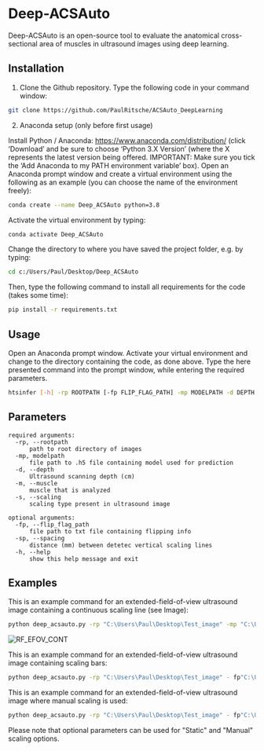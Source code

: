 # Deep-ACSAuto

Deep-ACSAuto is an open-source tool to evaluate the anatomical cross-sectional area of muscles in ultrasound images using deep learning.

## Installation 

1. Clone the Github repository. Type the following code in your command window:

```sh
git clone https://github.com/PaulRitsche/ACSAuto_DeepLearning
```

2. Anaconda setup (only before first usage)

Install Python / Anaconda: https://www.anaconda.com/distribution/ (click ‘Download’ and be sure to choose ‘Python 3.X Version’ (where the X represents the latest version being offered. IMPORTANT: Make sure you tick the ‘Add Anaconda to my PATH environment variable’ box).
Open an Anaconda prompt window and create a virtual environment using the following as an example (you can choose the name of the environment freely): 

```sh
conda create --name Deep_ACSAuto python=3.8
```

Activate the virtual environment by typing:

```sh
conda activate Deep_ACSAuto 
```
Change the directory to where you have saved the project folder, e.g. by typing:

```sh
cd c:/Users/Paul/Desktop/Deep_ACSAuto
```

Then, type the following command to install all requirements for the code (takes some time): 

```sh
pip install -r requirements.txt
```

## Usage

Open an Anaconda prompt window.
Activate your virtual environment and change to the directory containing the code, as done above.
Type the here presented command into the prompt window, while entering the required parameters. 

```sh
htsinfer [-h] -rp ROOTPATH [-fp FLIP_FLAG_PATH] -mp MODELPATH -d DEPTH [-sp SPACING] -m MUSCLE -s SCALING

```
## Parameters

```console
required arguments:
  -rp, --rootpath 
      path to root directory of images
  -mp, modelpath
  	  file path to .h5 file containing model used for prediction
  -d, --depth
  	  Ultrasound scanning depth (cm)
  -m, --muscle
  	  muscle that is analyzed
  -s, --scaling
  	  scaling type present in ultrasound image

optional arguments:
  -fp, --flip_flag_path 
  	  file path to txt file containing flipping info
  -sp, --spacing
  	  distance (mm) between detetec vertical scaling lines
  -h, --help
      show this help message and exit
```

## Examples

This is an example command for an extended-field-of-view ultrasound image containing a continuous scaling line (see Image):
```sh
python deep_acsauto.py -rp "C:\Users\Paul\Desktop\Test_image" -mp "C:\Users\Paul\Desktop\Test_image\model\model.h5" -d 6 -m "RF" -s "EFOV"
```
![RF_EFOV_CONT](https://user-images.githubusercontent.com/71383228/110342363-9a8fda80-802b-11eb-93ec-c643c499449a.jpg)


This is an example command for an extended-field-of-view ultrasound image containing scaling bars:
```sh
python deep_acsauto.py -rp "C:\Users\Paul\Desktop\Test_image" - fp"C:\Users\Paul\Desktop\Test_image\Flip.txt" -mp "C:\Users\Paul\Desktop\Test_image\model\model.h5" -d 6 -sp 5 -m "RF" -s "Static"
```
This is an example command for an extended-field-of-view ultrasound image where manual scaling is used:
```sh
python deep_acsauto.py -rp "C:\Users\Paul\Desktop\Test_image" - fp"C:\Users\Paul\Desktop\Test_image\Flip.txt" -mp "C:\Users\Paul\Desktop\Test_image\model\model.h5" -d 6 -sp 5 -m "RF" -s "Manual"
```
Please note that optional parameters can be used for "Static" and "Manual" scaling options. 
